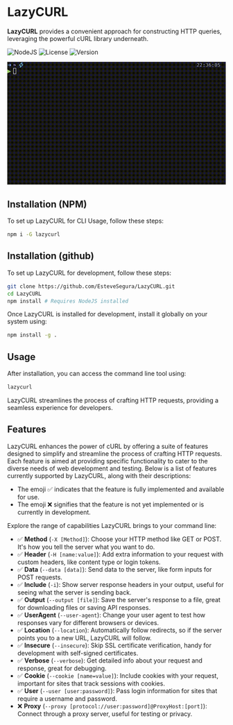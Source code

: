 # LazyCURL

**LazyCURL** provides a convenient approach for constructing HTTP queries, leveraging the powerful cURL library underneath.

![NodeJS](https://img.shields.io/badge/NodeJS-20.0.0-green)
![License](https://img.shields.io/badge/License-MIT-blue)
![Version](https://img.shields.io/badge/Version-0.0.1-blue)

![Showing the demo](https://github.com/EsteveSegura/LazyCURL/raw/main/assets/demo.gif)

## Installation (NPM)

To set up LazyCURL for CLI Usage, follow these steps:

```bash
npm i -G lazycurl
```

## Installation (github)

To set up LazyCURL for development, follow these steps:

```bash
git clone https://github.com/EsteveSegura/LazyCURL.git
cd LazyCURL 
npm install # Requires NodeJS installed
```

Once LazyCURL is installed for development, install it globally on your system using:

```bash
npm install -g .
```

## Usage

After installation, you can access the command line tool using:

```bash
lazycurl
```

LazyCURL streamlines the process of crafting HTTP requests, providing a seamless experience for developers.

## Features

LazyCURL enhances the power of cURL by offering a suite of features designed to simplify and streamline the process of crafting HTTP requests. Each feature is aimed at providing specific functionality to cater to the diverse needs of web development and testing. Below is a list of features currently supported by LazyCURL, along with their descriptions:

- The emoji ✅ indicates that the feature is fully implemented and available for use.
- The emoji ❌ signifies that the feature is not yet implemented or is currently in development.

Explore the range of capabilities LazyCURL brings to your command line:

- ✅ **Method** (`-X [Method]`): Choose your HTTP method like GET or POST. It's how you tell the server what you want to do.
- ✅ **Header** (`-H [name:value]`): Add extra information to your request with custom headers, like content type or login tokens.
- ✅ **Data** (`--data [data]`): Send data to the server, like form inputs for POST requests.
- ✅ **Include**  (`-i`): Show server response headers in your output, useful for seeing what the server is sending back.
- ✅ **Output** (`--output [file]`): Save the server's response to a file, great for downloading files or saving API responses.
- ✅ **UserAgent** (`--user-agent`): Change your user agent to test how responses vary for different browsers or devices.
- ✅ **Location** (`--location`): Automatically follow redirects, so if the server points you to a new URL, LazyCURL will follow.
- ✅ **Insecure** (`--insecure`): Skip SSL certificate verification, handy for development with self-signed certificates.
- ✅ **Verbose** (`--verbose`): Get detailed info about your request and response, great for debugging.
- ✅ **Cookie** (`--cookie [name=value]`): Include cookies with your request, important for sites that track sessions with cookies.
- ✅ **User** (`--user [user:password]`): Pass login information for sites that require a username and password.
- ❌ **Proxy** (`--proxy [protocol://user:password]@ProxyHost:[port]`): Connect through a proxy server, useful for testing or privacy.
